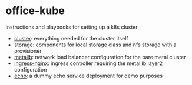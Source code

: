 # office-kube
Instructions and playbooks for setting up a k8s cluster

- [cluster](./cluster): everything needed for the cluster itself
- [storage](./storage): components for local storage class and nfs storage with a provisioner
- [metallb](./metallb): network load balancer configuration for the bare metal cluster
- [ingress-nginx](./ingress-nginx): ingress controller requiring the metal lb layer2 configuration
- [echo](./echo): a dummy echo service deployment for demo purposes
